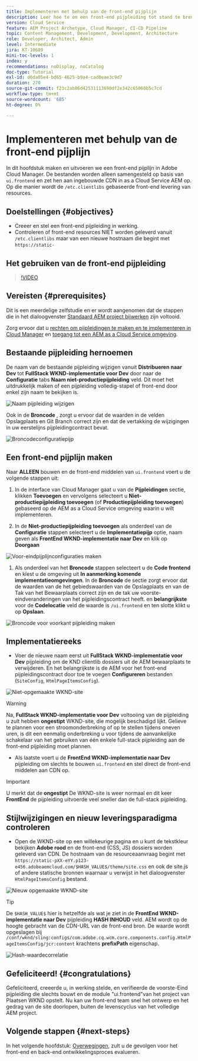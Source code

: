 ```yaml
---
title: Implementeren met behulp van de front-end pijplijn
description: Leer hoe te om een front-end pijpleiding tot stand te brengen en in werking te stellen die front-end middelen bouwt en aan ingebouwde CDN in AEM as a Cloud Service opstelt.
version: Cloud Service
feature: AEM Project Archetype, Cloud Manager, CI-CD Pipeline
topic: Content Management, Development, Development, Architecture
role: Developer, Architect, Admin
level: Intermediate
jira: KT-10689
mini-toc-levels: 1
index: y
recommendations: noDisplay, noCatalog
doc-type: Tutorial
exl-id: d6da05e4-bd65-4625-b9a4-cad8eae3c9d7
duration: 270
source-git-commit: f23c2ab86d42531113690df2e342c65060b5c7cd
workflow-type: tm+mt
source-wordcount: '685'
ht-degree: 0%

---
```


# Implementeren met behulp van de front-end pijplijn

In dit hoofdstuk maken en uitvoeren we een front-end pijplijn in Adobe Cloud Manager. De bestanden worden alleen samengesteld op basis van `ui.frontend` en zet hen aan ingebouwde CDN in as a Cloud Service AEM op. Op die manier wordt de  `/etc.clientlibs` gebaseerde front-end levering van resources.


## Doelstellingen {#objectives}

* Creeer en stel een front-end pijpleiding in werking.
* Controleren of front-end resources NIET worden geleverd vanuit `/etc.clientlibs` maar van een nieuwe hostnaam die begint met `https://static-`

## Het gebruiken van de front-end pijpleiding

>[!VIDEO](https://video.tv.adobe.com/v/3409420?quality=12&learn=on)

## Vereisten {#prerequisites}

Dit is een meerdelige zelfstudie en er wordt aangenomen dat de stappen die in het dialoogvenster [Standaard AEM project bijwerken](./update-project.md) zijn voltooid.

Zorg ervoor dat u [rechten om pijpleidingen te maken en te implementeren in Cloud Manager](https://experienceleague.adobe.com/docs/experience-manager-cloud-manager/content/requirements/users-and-roles.html?lang=en#role-definitions) en [toegang tot een AEM as a Cloud Service omgeving](https://experienceleague.adobe.com/docs/experience-manager-cloud-service/content/implementing/using-cloud-manager/manage-environments.html).

## Bestaande pijpleiding hernoemen

De naam van de bestaande pijpleiding wijzigen vanuit __Distribueren naar Dev__ tot  __FullStack WKND-implementatie voor Dev__ door naar de __Configuratie__ tabs __Naam niet-productiepijpleiding__ veld. Dit moet het uitdrukkelijk maken of een pijpleiding volledig-stapel of front-end door enkel zijn naam te bekijken is.

![Naam pijpleiding wijzigen](assets/fullstack-wknd-deploy-dev-pipeline.png)


Ook in de __Broncode__ , zorgt u ervoor dat de waarden in de velden Opslagplaats en Git Branch correct zijn en dat de vertakking de wijzigingen in uw eerstelijns pijpleidingcontract bevat.

![Broncodeconfiguratiepijp](assets/fullstack-wknd-source-code-config.png)


## Een front-end pijplijn maken

Naar __ALLEEN__ bouwen en de front-end middelen van `ui.frontend` voert u de volgende stappen uit:

1. In de interface van Cloud Manager gaat u van de __Pijpleidingen__ sectie, klikken __Toevoegen__ en vervolgens selecteert u __Niet-productiepijpleiding toevoegen__ (of __Productiepijpleiding toevoegen__) gebaseerd op de AEM as a Cloud Service omgeving waarin u wilt implementeren.

1. In de __Niet-productiepijpleiding toevoegen__ als onderdeel van de __Configuratie__ stappen selecteert u de __Implementatiepijp__ optie, naam geven als __FrontEnd WKND-implementatie naar Dev__ en klik op __Doorgaan__

![Voor-eindpijplijnconfiguraties maken](assets/create-frontend-pipeline-configs.png)

1. Als onderdeel van het __Broncode__ stappen selecteert u de __Code frontend__ en kiest u de omgeving uit __In aanmerking komende implementatieomgevingen__. In de __Broncode__ de sectie zorgt ervoor dat de waarden van de het gebiedswaarden van de Opslagplaats en van de Tak van het Bewaarplaats correct zijn en de tak uw voorste-eindveranderingen van het pijpleidingscontract heeft.
en __belangrijkste__ voor de __Codelocatie__ veld de waarde is `/ui.frontend` en ten slotte klikt u op __Opslaan__.

![Broncode voor voorkant pijpleiding maken](assets/create-frontend-pipeline-source-code.png)


## Implementatiereeks

* Voer de nieuwe naam eerst uit __FullStack WKND-implementatie voor Dev__ pijpleiding om de KND clientlib dossiers uit de AEM bewaarplaats te verwijderen. En het belangrijkste is de AEM voor het front-end pijpleidingscontract door toe te voegen __Configureren__ bestanden (`SiteConfig`, `HtmlPageItemsConfig`).

![Niet-opgemaakte WKND-site](assets/unstyled-wknd-site.png)

>[!WARNING]
>
>Na, __FullStack WKND-implementatie voor Dev__ voltooiing van de pijpleiding u zult hebben __ongestipt__ WKND-site, die mogelijk beschadigd lijkt. Gelieve te plannen voor een stroomonderbreking of op te stellen tijdens oneven uren, is dit een eenmalig onderbreking u voor tijdens de aanvankelijke schakelaar van het gebruiken van één enkele full-stack pijpleiding aan de front-end pijpleiding moet plannen.


* Als laatste voert u de __FrontEnd WKND-implementatie naar Dev__ pijpleiding om slechts te bouwen `ui.frontend` en stel direct de front-end middelen aan CDN op.

>[!IMPORTANT]
>
>U merkt dat de __ongestipt__ De WKND-site is weer normaal en dit keer __FrontEnd__ de pijpleiding uitvoerde veel sneller dan de full-stack pijpleiding.

## Stijlwijzigingen en nieuw leveringsparadigma controleren

* Open de WKND-site op een willekeurige pagina en u kunt de tekstkleur bekijken __Adobe rood__ en de front-end (CSS, JS) dossiers worden geleverd van CDN. De hostnaam van de resourceaanvraag begint met `https://static-pXX-eYY.p123-e456.adobeaemcloud.com/$HASH_VALUE$/theme/site.css` en ook de site.js of andere statische bronnen waarnaar u verwijst in het dialoogvenster `HtmlPageItemsConfig` bestand.


![Nieuw opgemaakte WKND-site](assets/newly-styled-wknd-site.png)



>[!TIP]
>
>De `$HASH_VALUE$` hier is hetzelfde als wat je ziet in de __FrontEnd WKND-implementatie naar Dev__  pijpleiding __HASH INHOUD__ veld. AEM wordt op de hoogte gebracht van de CDN-URL van de front-end bron. De waarde wordt opgeslagen bij `/conf/wknd/sling:configs/com.adobe.cq.wcm.core.components.config.HtmlPageItemsConfig/jcr:content` krachtens __prefixPath__ eigenschap.


![Hash-waardecorrelatie](assets/hash-value-correlartion.png)



## Gefeliciteerd! {#congratulations}

Gefeliciteerd, creeerde u, in werking stelde, en verifieerde de voorste-Eind pijpleiding die slechts bouwt en de module &quot;ui.frontend&quot;van het project van Plaatsen WKND opstelt. Nu kan uw front-end team snel het ontwerp en het gedrag van de site doorlopen, buiten de levenscyclus van het volledige AEM project.

## Volgende stappen {#next-steps}

In het volgende hoofdstuk: [Overwegingen](considerations.md), zult u de gevolgen voor het front-end en back-end ontwikkelingsproces evalueren.
